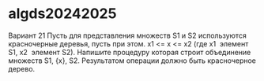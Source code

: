 # algds20242025
Вариант 21
Пусть для представления множеств S1 и S2 используются красно­черные деревья, пусть при этом. x1 <= x
<= x2 (где x1 ­ элемент S1, x2 ­ элемент S2). Напишите процедуру которая строит объединение множеств
S1, {x}, S2. Результатом операции должно быть красно­черное дерево.
